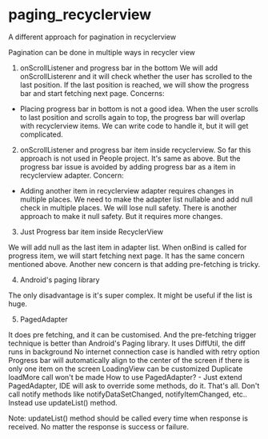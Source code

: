 # paging_recyclerview
A different approach for pagination in recyclerview

Pagination can be done in multiple ways in recycler view
1. onScrollListener and progress bar in the bottom
  We will add onScrollListerenr and it will check whether the user has scrolled to the last position.
  If the last position is reached, we will show the progress bar and start fetching next page.
  Concerns: 
  * Placing progress bar in bottom is not a good idea. When the user scrolls to last position and scrolls again to top, the progress bar will overlap with    recyclerview items. We can write code to handle it, but it will get complicated.





2. onScrollListener and progress bar item inside recyclerview.
  So far this approach is not used in People project. 
  It's same as above. But the progress bar issue is avoided by adding progress bar as a item in recyclerview adapter.
  Concern: 
  * Adding another item in recyclerview adapter requires changes in multiple places. We need to make the adapter list nullable and add null check in multiple places. We will lose null safety. There is another approach to make it null safety. But it requires more changes.





3. Just Progress bar item inside RecyclerView

  We will add null as the last item in adapter list. When onBind is called for progress item, we will start fetching next page.
  It has the same concern mentioned above. Another new concern is that adding pre-fetching is tricky.





4. Android's paging library

  The only disadvantage is it's super complex. It might be useful if the list is huge.




5. PagedAdapter

  It does pre fetching, and it can be customised. And the pre-fetching trigger technique is better than Android's Paging library.
  It uses DiffUtil, the diff runs in background
  No internet connection case is handled with retry option
  Progress bar will automatically align to the center of the screen if there is only one item on the screen
  LoadingView can be customized
  Duplicate loadMore call won't be made
  How to use PagedAdapter? - Just extend PagedAdapter, IDE will ask to override some methods, do it. That's all.
  Don't call notify methods like notifyDataSetChanged, notifyItemChanged, etc.. Instead use updateList() method.

  Note: updateList() method should be called every time when response is received. No matter the response is success or failure.

